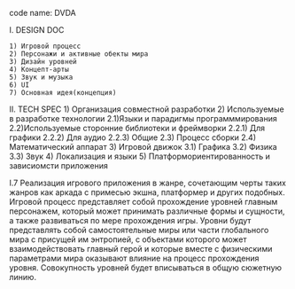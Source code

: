 code name: DVDA


I. DESIGN DOC

	1) Игровой процесс
	2) Персонажи и активные обекты мира
	3) Дизайн уровней
	4) Концепт-арты
	5) Звук и музыка
	6) UI
	7) Основная идея(концепция)

II. TECH SPEC
	1) Организация совместной разработки
	2) Используемые в разработке технологии
		2.1)Языки и парадигмы программмирования
		2.2)Используемые сторонние библиотеки и фреймворки
			2.2.1) Для графики
			2.2.2) Для аудио
			2.2.3) Общие
		2.3) Процесс сборки
		2.4) Математический аппарат
	3)	Игровой движок
		3.1) Графика
		3.2) Физика
		3.3) Звук
	4) Локализация и языки
	5) Платформориентированность и зависиомсти приложения
	
 

I.7
	Реализация игрового приложения в жанре, сочетающим черты таких жанров как аркада с примесью экшна, платформер и других подобных. Игровой процесс представляет собой прохождение уровней главным персонажем, который может принимать различные формы и сущности, а также развиваться по мере прохождения игры. Уровни будут представлять собой самостоятельные миры или части глобального мира с присущей им энтропией, с объектами которого может взаимодействовать главный герой и которые вместе с физическими параметрами мира оказывают влияние на процесс прохождения уровня. Совокупность уровней будет вписываться в общую сюжетную линию.

